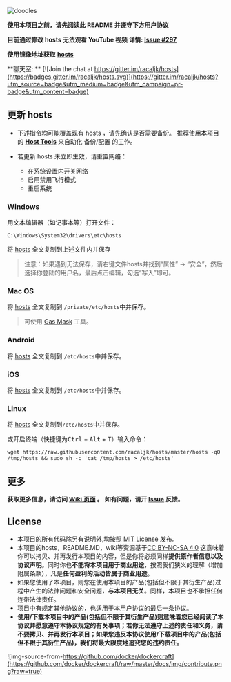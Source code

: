 ![doodles](https://www.google.com/logos/doodles/2016/st-georges-day-2016-6574194768740352-hp2x.jpg)

**使用本项目之前，请先阅读此 README 并遵守下方用户协议**

 **目前通过修改 hosts 无法观看 YouTube 视频 详情: [Issue #297](https://github.com/racaljk/hosts/issues/297)**

**使用镜像地址获取** [**hosts**](https://coding.net/u/scaffrey/p/hosts/git/raw/master/hosts)

**聊天室: ** [![Join the chat at https://gitter.im/racaljk/hosts](https://badges.gitter.im/racaljk/hosts.svg)](https://gitter.im/racaljk/hosts?utm_source=badge&utm_medium=badge&utm_campaign=pr-badge&utm_content=badge)

## 更新 hosts
* 下述指令均可能覆盖现有 hosts ，请先确认是否需要备份。
    推荐使用本项目的 [**Host Tools**](https://github.com/racaljk/hosts/tree/master/tools) 来自动化 备份/配置 的工作。

* 若更新 hosts 未立即生效，请重置网络：
  - 在系统设置内开关网络
  - 启用禁用飞行模式
  - 重启系统

### Windows
用文本编辑器（如记事本等）打开文件：

    C:\Windows\System32\drivers\etc\hosts

将 [hosts](https://raw.githubusercontent.com/racaljk/hosts/master/hosts) 全文复制到上述文件内并保存

> 注意：如果遇到无法保存，请右键文件hosts并找到“属性” -> “安全”，然后选择你登陆的用户名，最后点击编辑，勾选“写入”即可。

### Mac OS
将 [hosts](https://raw.githubusercontent.com/racaljk/hosts/master/hosts) 全文复制到 `/private/etc/hosts`中并保存。


> 可使用 [Gas Mask](http://clockwise.ee/) 工具。


### Android
将 [hosts](https://raw.githubusercontent.com/racaljk/hosts/master/hosts) 全文复制到 `/etc/hosts`中并保存。


### iOS
将 [hosts](https://raw.githubusercontent.com/racaljk/hosts/master/hosts) 全文复制到 `/etc/hosts`中并保存。


### Linux
将 [hosts](https://raw.githubusercontent.com/racaljk/hosts/master/hosts) 全文复制到`/etc/hosts`中并保存。

或开启终端（快捷键为<kbd>Ctrl</kbd> + <kbd>Alt</kbd> + <kbd>T</kbd>）输入命令：

    wget https://raw.githubusercontent.com/racaljk/hosts/master/hosts -qO /tmp/hosts && sudo sh -c 'cat /tmp/hosts > /etc/hosts'

## 更多
**获取更多信息，请访问 [Wiki 页面](https://github.com/racaljk/hosts/wiki) 。**
**如有问题，请开 [Issue](https://github.com/racaljk/hosts/wiki) 反馈。**

## License
- 本项目的所有代码除另有说明外,均按照 [MIT License](https://github.com/racaljk/hosts/blob/master/LICENSE) 发布。
- 本项目的hosts，README.MD，wiki等资源基于[CC BY-NC-SA 4.0](https://creativecommons.org/licenses/by-nc-sa/4.0/)
这意味着你可以拷贝、并再发行本项目的内容，但是你将必须同样**提供原作者信息以及协议声明**。同时你也**不能将本项目用于商业用途**，按照我们狭义的理解（增加附属条款），凡是**任何盈利的活动皆属于商业用途**。
- 如果您使用了本项目，则您在使用本项目的产品(包括但不限于其衍生产品)过程中产生的法律问题和安全问题，**与本项目无关**。同样，本项目也不承担任何连带法律责任。
- 项目中有规定其他协议的，也适用于本用户协议的最后一条协议。
- **使用/下载本项目中的产品(包括但不限于其衍生产品)则意味着您已经阅读了本协议并愿意遵守本协议规定的有关事项；若你无法遵守上述的责任和义务，请不要拷贝、并再发行本项目；如果您违反本协议使用/下载项目中的产品(包括但不限于其衍生产品)，我们将最大限度地追究您的违约责任。**

![img-source-from-https://github.com/docker/dockercraft](https://github.com/docker/dockercraft/raw/master/docs/img/contribute.png?raw=true)
